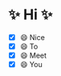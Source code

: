 # ✨ Hi ✨
- [x] 😄 Nice
- [x] 😄 To
- [x] 😄 Meet
- [x] 😄 You

<!--
**JHSeo-git/JHSeo-git** is a ✨ _special_ ✨ repository because its `README.md` (this file) appears on your GitHub profile.

Here are some ideas to get you started:

- 🔭 I’m currently working on ...
- 🌱 I’m currently learning ...
- 👯 I’m looking to collaborate on ...
- 🤔 I’m looking for help with ...
- 💬 Ask me about ...
- 📫 How to reach me: ...
- 😄 Pronouns: ...
- ⚡ Fun fact: ...
-->
